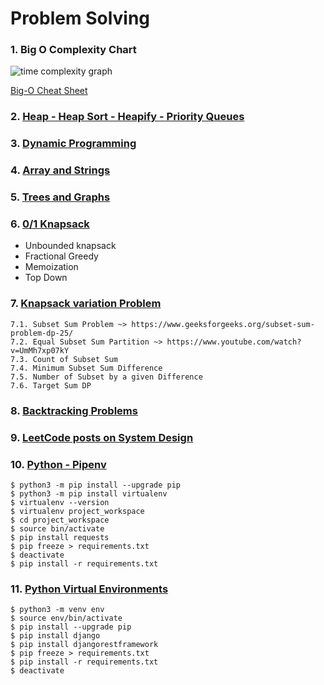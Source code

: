 # Problem Solving

### 1. Big O Complexity Chart
![time complexity graph](https://adrianmejia.com/images/time-complexity-examples.png?raw=true)

[Big-O Cheat Sheet](https://www.bigocheatsheet.com/)
### 2. [Heap - Heap Sort - Heapify - Priority Queues](Heap/README.md)
### 3. [Dynamic Programming](Dynamic_Programming/README.md)
### 4. [Array and Strings](Arrays_and_Strings/README.md)
### 5. [Trees and Graphs](Trees_and_Graphs/README.md)
### 6. [0/1 Knapsack](Dynamic_Programming/01-knapsack-problem.py)
* Unbounded knapsack 
* Fractional Greedy
* Memoization
* Top Down
### 7. [Knapsack variation Problem](Dynamic_Programming/6-type-knapsack-problem.py)

    7.1. Subset Sum Problem ~> https://www.geeksforgeeks.org/subset-sum-problem-dp-25/
    7.2. Equal Subset Sum Partition ~> https://www.youtube.com/watch?v=UmMh7xp07kY
    7.3. Count of Subset Sum
    7.4. Minimum Subset Sum Difference
    7.5. Number of Subset by a given Difference
    7.6. Target Sum DP
### 8. [Backtracking Problems](https://leetcode.com/discuss/interview-question/1098081/Famous-Backtracking-Problems)
### 9. [LeetCode posts on System Design](https://leetcode.com/discuss/interview-question/1140451/helpful-list-of-leetcode-posts-on-system-design-at-facebook-google-amazon-uber-microsoft)
### 10. [Python - Pipenv](https://docs.python-guide.org/dev/virtualenvs/)
```shell
$ python3 -m pip install --upgrade pip
$ python3 -m pip install virtualenv
$ virtualenv --version
$ virtualenv project_workspace
$ cd project_workspace
$ source bin/activate
$ pip install requests
$ pip freeze > requirements.txt
$ deactivate
$ pip install -r requirements.txt
```
### 11. [Python Virtual Environments](https://docs.python.org/3/library/venv.html)
```shell
$ python3 -m venv env
$ source env/bin/activate
$ pip install --upgrade pip
$ pip install django
$ pip install djangorestframework
$ pip freeze > requirements.txt
$ pip install -r requirements.txt
$ deactivate
```